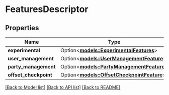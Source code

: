 # FeaturesDescriptor

## Properties

Name | Type | Description | Notes
------------ | ------------- | ------------- | -------------
**experimental** | Option<[**models::ExperimentalFeatures**](ExperimentalFeatures.md)> |  | [optional]
**user_management** | Option<[**models::UserManagementFeature**](UserManagementFeature.md)> |  | [optional]
**party_management** | Option<[**models::PartyManagementFeature**](PartyManagementFeature.md)> |  | [optional]
**offset_checkpoint** | Option<[**models::OffsetCheckpointFeature**](OffsetCheckpointFeature.md)> |  | [optional]

[[Back to Model list]](../README.md#documentation-for-models) [[Back to API list]](../README.md#documentation-for-api-endpoints) [[Back to README]](../README.md)


